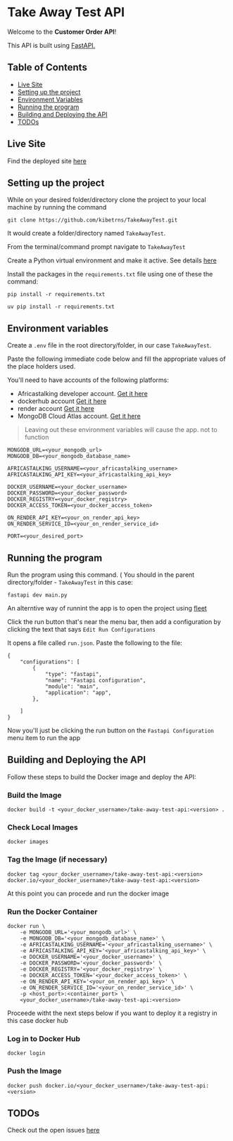 # Take Away Test API

Welcome to the **Customer Order API**!

This API is built using [FastAPI.](https://fastapi.tiangolo.com/)

## Table of Contents

- [Live Site](#live-site)
- [Setting up the project](#setting-up-the-project)
- [Environment Variables](#environment-variables)
- [Running the program](#running-the-program)
- [Building and Deploying the API](#building-and-deploying-the-api)
- [TODOs](#todos)

## Live Site
Find the deployed site [here](https://take-away-test-api-0-0-1.onrender.com/)


## Setting up the project

While on your desired folder/directory clone the project to your local machine by running the command

```
git clone https://github.com/kibetrns/TakeAwayTest.git
```

It would create a folder/directory named `TakeAwayTest`.

From the terminal/command prompt navigate to `TakeAwayTest`

Create a Python virtual environment and make it active. See details [here](https://fastapi.tiangolo.com/virtual-environments/)


Install the packages in the `requirements.txt` file using one of these the command:

```pip
pip install -r requirements.txt
```

``` uv
uv pip install -r requirements.txt
```


## Environment variables
Create a `.env` file in the root directory/folder, in our case `TakeAwayTest`.

Paste the following immediate code below and fill the appropriate values of the place holders used.

You'll need to have accounts of the following platforms:

  - Africastalking developer account. [Get it here](https://account.africastalking.com/auth/register?next=%2F])
  - dockerhub account [Get it here](https://app.docker.com/signup?)
  - render account [Get it here](https://dashboard.render.com/register)
  - MongoDB Cloud Atlas account. [Get it here](https://www.mongodb.com/cloud/atlas/register)

> Leaving out these environment variables will cause the app. not to function

```
MONGODB_URL=<your_mongodb_url>
MONGODB_DB=<your_mongodb_database_name>

AFRICASTALKING_USERNAME=<your_africastalking_username>
AFRICASTALKING_API_KEY=<your_africastalking_api_key>

DOCKER_USERNAME=<your_docker_username>
DOCKER_PASSWORD=<your_docker_password>
DOCKER_REGISTRY=<your_docker_registry>
DOCKER_ACCESS_TOKEN=<your_docker_access_token>

ON_RENDER_API_KEY=<your_on_render_api_key>
ON_RENDER_SERVICE_ID=<your_on_render_service_id>

PORT=<your_desired_port>
```

## Running the program

Run the program using this command. ( You should in the parent directory/folder - `TakeAwayTest` in this case:

```
fastapi dev main.py
```

An alterntive way of runnint the app is to open the project using [fleet](https://www.jetbrains.com/fleet/download/#section=linux)


Click the run button that's near the menu bar, then add a configuration by clicking the text that says `Edit Run Configurations`

It opens a file called `run.json`. Paste the following to the file:
```
{
    "configurations": [
        {
            "type": "fastapi",
            "name": "Fastapi configuration",
            "module": "main",
            "application": "app",
        },

    ]
}
```
Now you'll just be clicking the run button on the `Fastapi Configuration` menu item to run the app



## Building and Deploying the API
Follow these steps to build the Docker image and deploy the API:

### Build the Image
```
docker build -t <your_docker_username>/take-away-test-api:<version> .
```

### Check Local Images
```
docker images
```

### Tag the Image (if necessary)
```
docker tag <your_docker_username>/take-away-test-api:<version> docker.io/<your_docker_username>/take-away-test-api:<version>
```

At this point you can procede and run the docker image

### Run the Docker Container
```
docker run \
    -e MONGODB_URL='<your_mongodb_url>' \
    -e MONGODB_DB='<your_mongodb_database_name>' \
    -e AFRICASTALKING_USERNAME='<your_africastalking_username>' \
    -e AFRICASTALKING_API_KEY='<your_africastalking_api_key>' \
    -e DOCKER_USERNAME='<your_docker_username>' \
    -e DOCKER_PASSWORD='<your_docker_password>' \
    -e DOCKER_REGISTRY='<your_docker_registry>' \
    -e DOCKER_ACCESS_TOKEN='<your_docker_access_token>' \
    -e ON_RENDER_API_KEY='<your_on_render_api_key>' \
    -e ON_RENDER_SERVICE_ID='<your_on_render_service_id>' \
    -p <host_port>:<container_port> \
    <your_docker_username>/take-away-test-api:<version>
```

Proceede witht the next steps below if you want to deploy it a registry in this case docker hub



### Log in to Docker Hub

```
docker login
```

### Push the Image
```
docker push docker.io/<your_docker_username>/take-away-test-api:<version>
```

## TODOs
Check out the open issues [here](https://github.com/kibetrns/TakeAwayTest/issues)